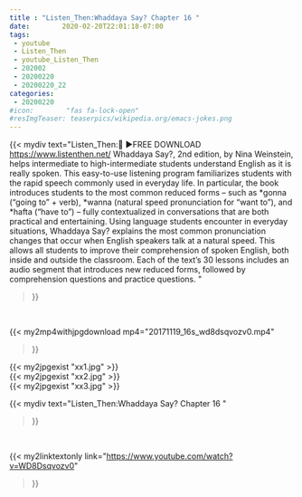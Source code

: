 ```yaml
---
title : "Listen_Then:Whaddaya Say? Chapter 16 "
date:        2020-02-20T22:01:18-07:00
tags:
 - youtube
 - Listen_Then
 - youtube_Listen_Then
 - 202002
 - 20200220
 - 20200220_22
categories:
 - 20200220
#icon:        "fas fa-lock-open"
#resImgTeaser: teaserpics/wikipedia.org/emacs-jokes.png
---
```


{{< mydiv text="Listen_Then:🌟 ►FREE DOWNLOAD https://www.listenthen.net/  Whaddaya Say?, 2nd edition, by Nina Weinstein, helps intermediate to high-intermediate students understand English as it is really spoken. This easy-to-use listening program familiarizes students with the rapid speech commonly used in everyday life. In particular, the book introduces students to the most common reduced forms – such as *gonna (“going to” + verb), *wanna (natural speed pronunciation for “want to”), and *hafta (“have to”) – fully contextualized in conversations that are both practical and entertaining.  Using language students encounter in everyday situations, Whaddaya Say? explains the most common pronunciation changes that occur when English speakers talk at a natural speed. This allows all students to improve their comprehension of spoken English, both inside and outside the classroom.  Each of the text’s 30 lessons includes an audio segment that introduces new reduced forms, followed by comprehension questions and practice questions. "
>}}
<br>


{{< my2mp4withjpgdownload mp4="20171119_16s_wd8dsqvozv0.mp4"
>}}

{{< my2jpgexist "xx1.jpg" >}}<br>
{{< my2jpgexist "xx2.jpg" >}}<br>
{{< my2jpgexist "xx3.jpg" >}}<br>



{{< mydiv text="Listen_Then:Whaddaya Say? Chapter 16 "
>}}
<br>

{{< my2linktextonly link="https://www.youtube.com/watch?v=WD8Dsqvozv0"
>}}


<br>


